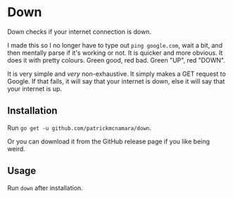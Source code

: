 # Down

Down checks if your internet connection is down.

I made this so I no longer have to type out `ping google.com`, wait a bit, and
then mentally parse if it's working or not. It is quicker and more obvious. It
does it with pretty colours. Green good, red bad. Green "UP", red "DOWN".

It is very simple and *very* non-exhaustive. It simply makes a GET request to
Google. If that fails, it will say that your internet is down, else it will say
that your internet is up.

## Installation

Run `go get -u github.com/patrickmcnamara/down`.

Or you can download it from the GitHub release page if you like being weird.

## Usage

Run `down` after installation.
